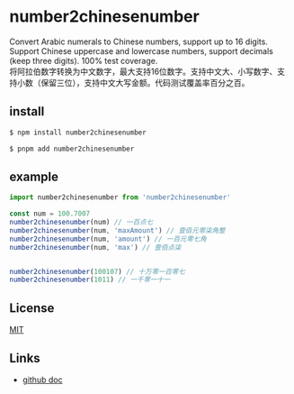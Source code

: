 # number2chinesenumber  
Convert Arabic numerals to Chinese numbers, support up to 16 digits. Support Chinese uppercase and lowercase numbers, support decimals (keep three digits). 100% test coverage.  
将阿拉伯数字转换为中文数字，最大支持16位数字。支持中文大、小写数字、支持小数（保留三位），支持中文大写金额。代码测试覆盖率百分之百。
## install
```bash
$ npm install number2chinesenumber

$ pnpm add number2chinesenumber
```

## example
```javascript
import number2chinesenumber from 'number2chinesenumber'

const num = 100.7007
number2chinesenumber(num) // 一百点七
number2chinesenumber(num, 'maxAmount') // 壹佰元零柒角整
number2chinesenumber(num, 'amount') // 一百元零七角
number2chinesenumber(num, 'max') // 壹佰点柒


number2chinesenumber(100107) // 十万零一百零七
number2chinesenumber(1011) // 一千零一十一
```

## License
[MIT](https://github.com/wansongtao/chinese-number/blob/master/LICENSE)

## Links
- [github doc](https://github.com/wansongtao/chinese-number)